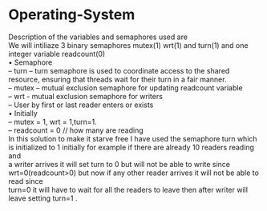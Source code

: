 # Operating-System
Description of the variables and semaphores used are                                                                                                                     
We will intiliaze 3 binary semaphores mutex(1) wrt(1) and turn(1) and one integer variable readcount(0)                                                                   
• Semaphore                                                                                                                                                               
– turn – turn semaphore is used to coordinate access to the shared resource, ensuring that threads wait for their turn in a fair manner.                                 
– mutex – mutual exclusion semaphore for updating readcount variable                                                                                                     
– wrt - mutual exclusion semaphore for writers                                                                                                                           
– User by first or last reader enters or exists                                                                                                                            
• Initially                                                                                                                                                               
– mutex = 1, wrt = 1,turn=1.                                                                                                                                             
– readcount = 0 // how many are reading                                                                                                                                   
In this solution to make it starve free I have used the semaphore turn which is initialized to 1 initially for example if there are already 10 readers reading and         
a writer arrives it will set turn to 0 but will not be able to write since wrt=0(readcount>0) but now if any other reader arrives it will not be able to read since       
turn=0 it will have to wait for all the readers to leave then after writer will leave setting turn=1 .
